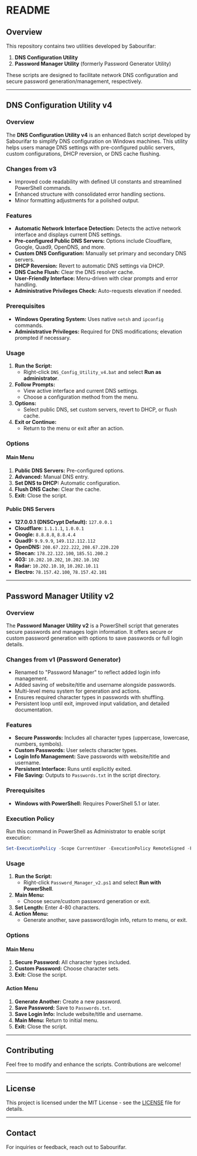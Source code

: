 # README

## Overview

This repository contains two utilities developed by Sabourifar: 

1. **DNS Configuration Utility**
2. **Password Manager Utility** (formerly Password Generator Utility)

These scripts are designed to facilitate network DNS configuration and secure password generation/management, respectively.

---

## DNS Configuration Utility v4

### Overview

The **DNS Configuration Utility v4** is an enhanced Batch script developed by Sabourifar to simplify DNS configuration on Windows machines. This utility helps users manage DNS settings with pre-configured public servers, custom configurations, DHCP reversion, or DNS cache flushing.

### Changes from v3

- Improved code readability with defined UI constants and streamlined PowerShell commands.
- Enhanced structure with consolidated error handling sections.
- Minor formatting adjustments for a polished output.

### Features

- **Automatic Network Interface Detection:** Detects the active network interface and displays current DNS settings.
- **Pre-configured Public DNS Servers:** Options include Cloudflare, Google, Quad9, OpenDNS, and more.
- **Custom DNS Configuration:** Manually set primary and secondary DNS servers.
- **DHCP Reversion:** Revert to automatic DNS settings via DHCP.
- **DNS Cache Flush:** Clear the DNS resolver cache.
- **User-Friendly Interface:** Menu-driven with clear prompts and error handling.
- **Administrative Privileges Check:** Auto-requests elevation if needed.

### Prerequisites

- **Windows Operating System:** Uses native `netsh` and `ipconfig` commands.
- **Administrative Privileges:** Required for DNS modifications; elevation prompted if necessary.

### Usage

1. **Run the Script:**
   - Right-click `DNS_Config_Utility_v4.bat` and select **Run as administrator**.
2. **Follow Prompts:**
   - View active interface and current DNS settings.
   - Choose a configuration method from the menu.
3. **Options:**
   - Select public DNS, set custom servers, revert to DHCP, or flush cache.
4. **Exit or Continue:**
   - Return to the menu or exit after an action.

### Options

#### Main Menu
1. **Public DNS Servers:** Pre-configured options.
2. **Advanced:** Manual DNS entry.
3. **Set DNS to DHCP:** Automatic configuration.
4. **Flush DNS Cache:** Clear the cache.
5. **Exit:** Close the script.

#### Public DNS Servers
- **127.0.0.1 (DNSCrypt Default):** `127.0.0.1`
- **Cloudflare:** `1.1.1.1`, `1.0.0.1`
- **Google:** `8.8.8.8`, `8.8.4.4`
- **Quad9:** `9.9.9.9`, `149.112.112.112`
- **OpenDNS:** `208.67.222.222`, `208.67.220.220`
- **Shecan:** `178.22.122.100`, `185.51.200.2`
- **403:** `10.202.10.202`, `10.202.10.102`
- **Radar:** `10.202.10.10`, `10.202.10.11`
- **Electro:** `78.157.42.100`, `78.157.42.101`

---

## Password Manager Utility v2

### Overview

The **Password Manager Utility v2** is a PowerShell script that generates secure passwords and manages login information. It offers secure or custom password generation with options to save passwords or full login details.

### Changes from v1 (Password Generator)

- Renamed to "Password Manager" to reflect added login info management.
- Added saving of website/title and username alongside passwords.
- Multi-level menu system for generation and actions.
- Ensures required character types in passwords with shuffling.
- Persistent loop until exit, improved input validation, and detailed documentation.

### Features

- **Secure Passwords:** Includes all character types (uppercase, lowercase, numbers, symbols).
- **Custom Passwords:** User selects character types.
- **Login Info Management:** Save passwords with website/title and username.
- **Persistent Interface:** Runs until explicitly exited.
- **File Saving:** Outputs to `Passwords.txt` in the script directory.

### Prerequisites

- **Windows with PowerShell:** Requires PowerShell 5.1 or later.

### Execution Policy

Run this command in PowerShell as Administrator to enable script execution:
```powershell
Set-ExecutionPolicy -Scope CurrentUser -ExecutionPolicy RemoteSigned -Force
```

### Usage

1. **Run the Script:**
   - Right-click `Password_Manager_v2.ps1` and select **Run with PowerShell**.
2. **Main Menu:**
   - Choose secure/custom password generation or exit.
3. **Set Length:** Enter 4-80 characters.
4. **Action Menu:**
   - Generate another, save password/login info, return to menu, or exit.

### Options

#### Main Menu
1. **Secure Password:** All character types included.
2. **Custom Password:** Choose character sets.
3. **Exit:** Close the script.

#### Action Menu
1. **Generate Another:** Create a new password.
2. **Save Password:** Save to `Passwords.txt`.
3. **Save Login Info:** Include website/title and username.
4. **Main Menu:** Return to initial menu.
5. **Exit:** Close the script.

---

## Contributing

Feel free to modify and enhance the scripts. Contributions are welcome!

---

## License

This project is licensed under the MIT License - see the [LICENSE](LICENSE) file for details.

---

## Contact

For inquiries or feedback, reach out to Sabourifar.
